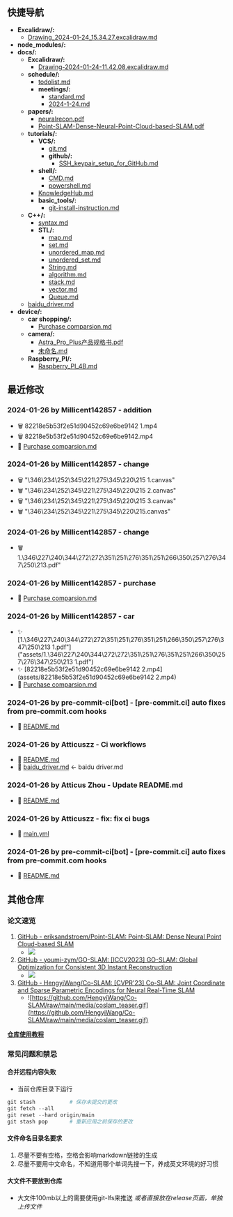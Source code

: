 ## 快捷导航

- **Excalidraw/:**
  - [Drawing_2024-01-24_15.34.27.excalidraw.md](Excalidraw/Drawing_2024-01-24_15.34.27.excalidraw.md)
- **node_modules/:**
- **docs/:**
  - **Excalidraw/:**
    - [Drawing-2024-01-24-11.42.08.excalidraw.md](docs/Excalidraw/Drawing-2024-01-24-11.42.08.excalidraw.md)
  - **schedule/:**
    - [todolist.md](docs/schedule/todolist.md)
    - **meetings/:**
      - [standard.md](docs/schedule/meetings/standard.md)
      - [2024-1-24.md](docs/schedule/meetings/2024-1-24.md)
  - **papers/:**
    - [neuralrecon.pdf](docs/papers/neuralrecon.pdf)
    - [Point-SLAM-Dense-Neural-Point-Cloud-based-SLAM.pdf](docs/papers/Point-SLAM-Dense-Neural-Point-Cloud-based-SLAM.pdf)
  - **tutorials/:**
    - **VCS/:**
      - [git.md](docs/tutorials/VCS/git.md)
      - **github/:**
        - [SSH_keypair_setup_for_GitHub.md](docs/tutorials/VCS/github/SSH_keypair_setup_for_GitHub.md)
    - **shell/:**
      - [CMD.md](docs/tutorials/shell/CMD.md)
      - [powershell.md](docs/tutorials/shell/powershell.md)
    - [KnowledgeHub.md](docs/tutorials/KnowledgeHub.md)
    - **basic_tools/:**
      - [git-install-instruction.md](docs/tutorials/basic_tools/git-install-instruction.md)
  - **C++/:**
    - [syntax.md](docs/C++/syntax.md)
    - **STL/:**
      - [map.md](docs/C++/STL/map.md)
      - [set.md](docs/C++/STL/set.md)
      - [unordered_map.md](docs/C++/STL/unordered_map.md)
      - [unordered_set.md](docs/C++/STL/unordered_set.md)
      - [String.md](docs/C++/STL/String.md)
      - [algorithm.md](docs/C++/STL/algorithm.md)
      - [stack.md](docs/C++/STL/stack.md)
      - [vector.md](docs/C++/STL/vector.md)
      - [Queue.md](docs/C++/STL/Queue.md)
  - [baidu_driver.md](docs/baidu_driver.md)
- **device/:**
  - **car shopping/:**
    - [Purchase comparsion.md](device/car_shopping/Purchase_comparsion.md)
  - **camera/:**
    - [Astra_Pro_Plus产品规格书.pdf](device/camera/Astra_Pro_Plus产品规格书.pdf)
    - [未命名.md](device/camera/未命名.md)
  - **Raspberry_PI/:**
    - [Raspberry_PI_4B.md](device/Raspberry_PI/Raspberry_PI_4B.md)

## 最近修改

### 2024-01-26 by Millicent142857 - addition

- 🗑️ 82218e5b53f2e51d90452c69e6be9142 1.mp4
- 🗑️ 82218e5b53f2e51d90452c69e6be9142.mp4
- 🔨 [Purchase comparsion.md](device/car_shopping/Purchase_comparsion.md)

### 2024-01-26 by Millicent142857 - change

- 🗑️ "\346\234\252\345\221\275\345\220\215 1.canvas"
- 🗑️ "\346\234\252\345\221\275\345\220\215 2.canvas"
- 🗑️ "\346\234\252\345\221\275\345\220\215 3.canvas"
- 🗑️ "\346\234\252\345\221\275\345\220\215.canvas"

### 2024-01-26 by Millicent142857 - change

- 🗑️ 1.\346\227\240\344\272\272\351\251\276\351\251\266\350\257\276\347\250\213.pdf"

### 2024-01-26 by Millicent142857 - purchase

- 🔨 [Purchase comparsion.md](device/car_shopping/Purchase_comparsion.md)

### 2024-01-26 by Millicent142857 - car

- ✨ [1.\346\227\240\344\272\272\351\251\276\351\251\266\350\257\276\347\250\213 1.pdf"]("assets/1.\346\227\240\344\272\272\351\251\276\351\251\266\350\257\276\347\250\213 1.pdf")
- ✨ [82218e5b53f2e51d90452c69e6be9142 2.mp4](assets/82218e5b53f2e51d90452c69e6be9142 2.mp4)
- 🔨 [Purchase comparsion.md](device/car_shopping/Purchase_comparsion.md)

### 2024-01-26 by pre-commit-ci[bot] - [pre-commit.ci] auto fixes from pre-commit.com hooks

- 🔨 [README.md](README.md)

### 2024-01-26 by Atticuszz - Ci workflows

- 🔨 [README.md](README.md)
- 🚚 [baidu_driver.md](docs/baidu_driver.md) <- baidu driver.md

### 2024-01-26 by Atticus Zhou - Update README.md

- 🔨 [README.md](README.md)

### 2024-01-26 by Atticuszz - fix: fix ci bugs

- 🔨 [main.yml](.github/workflows/main.yml)

### 2024-01-26 by pre-commit-ci[bot] - [pre-commit.ci] auto fixes from pre-commit.com hooks

- 🔨 [README.md](README.md)

## 其他仓库

### 论文速览

1. [GitHub - eriksandstroem/Point-SLAM: Point-SLAM: Dense Neural Point Cloud-based SLAM](https://github.com/eriksandstroem/Point-SLAM)
   - ![](https://github.com/eriksandstroem/Point-SLAM/raw/main/media/office_4.gif)
2. [GitHub - youmi-zym/GO-SLAM: [ICCV2023] GO-SLAM: Global Optimization for Consistent 3D Instant Reconstruction](https://github.com/youmi-zym/GO-SLAM)
   - ![](https://github.com/youmi-zym/GO-SLAM/raw/main/images/comparison.png)
3. [GitHub - HengyiWang/Co-SLAM: [CVPR'23] Co-SLAM: Joint Coordinate and Sparse Parametric Encodings for Neural Real-Time SLAM](https://github.com/HengyiWang/Co-SLAM)
   - ![https://github.com/HengyiWang/Co-SLAM/raw/main/media/coslam_teaser.gif](https://github.com/HengyiWang/Co-SLAM/raw/main/media/coslam_teaser.gif)

**[仓库使用教程](docs/tutorials/KnowledgeHub.md)**

### 常见问题和禁忌

#### 合并远程内容失败

- 当前仓库目录下运行

```PowerShell
git stash           # 保存未提交的更改
git fetch --all
git reset --hard origin/main
git stash pop       # 重新应用之前保存的更改
```

#### 文件命名目录名要求

1. 尽量不要有空格，空格会影响markdown链接的生成
2. 尽量不要用中文命名，不知道用哪个单词先搜一下，养成英文环境的好习惯

#### 大文件不要放到仓库

- 大文件100mb以上的需要使用git-lfs来推送 _或者直接放在release页面，单独上传文件_
